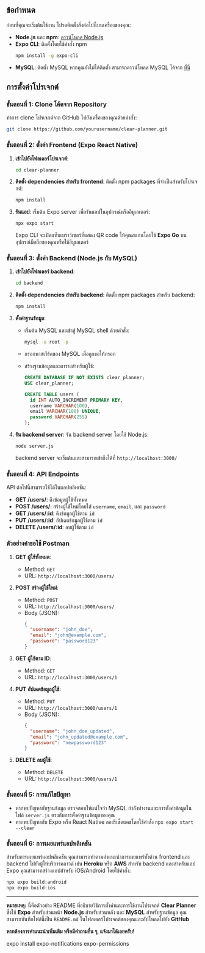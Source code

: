 ﻿## ข้อกำหนด

ก่อนที่คุณจะเริ่มต้นใช้งาน โปรดติดตั้งสิ่งต่อไปนี้บนเครื่องของคุณ:

- **Node.js** และ **npm**: [ดาวน์โหลด Node.js](https://nodejs.org/)
- **Expo CLI**: ติดตั้งโดยใช้คำสั่ง npm
  ```bash
  npm install -g expo-cli
  ```
- **MySQL**: ติดตั้ง MySQL หากคุณยังไม่ได้ติดตั้ง สามารถดาวน์โหลด MySQL ได้จาก [ที่นี่](https://dev.mysql.com/downloads/installer/)

## การตั้งค่าโปรเจกต์

### ขั้นตอนที่ 1: Clone โค้ดจาก Repository

ทำการ clone โปรเจกต์จาก GitHub ไปยังเครื่องของคุณด้วยคำสั่ง:

```bash
git clone https://github.com/yourusername/clear-planner.git
```

### ขั้นตอนที่ 2: ตั้งค่า Frontend (Expo React Native)

1. **เข้าไปยังโฟลเดอร์โปรเจกต์**:
   ```bash
   cd clear-planner
   ```

2. **ติดตั้ง dependencies สำหรับ frontend**:
   ติดตั้ง npm packages ที่จำเป็นสำหรับโปรเจกต์:
   ```bash
   npm install
   ```

3. **รันแอป**:
   เริ่มต้น Expo server เพื่อรันแอปในอุปกรณ์หรืออีมูเลเตอร์:
   ```bash
   npx expo start
   ```

   Expo CLI จะเปิดแท็บเบราว์เซอร์ที่แสดง QR code ให้คุณสแกนโดยใช้ **Expo Go** บนอุปกรณ์มือถือของคุณหรือใช้อีมูเลเตอร์

### ขั้นตอนที่ 3: ตั้งค่า Backend (Node.js กับ MySQL)

1. **เข้าไปยังโฟลเดอร์ backend**:
   ```bash
   cd backend
   ```

2. **ติดตั้ง dependencies สำหรับ backend**:
   ติดตั้ง npm packages สำหรับ backend:
   ```bash
   npm install
   ```

3. **ตั้งค่าฐานข้อมูล**:
   - เริ่มต้น MySQL และเข้าสู่ MySQL shell ด้วยคำสั่ง:
     ```bash
     mysql -u root -p
     ```
   - กรอกพาสเวิร์ดของ MySQL เมื่อถูกขอให้กรอก

   - สร้างฐานข้อมูลและตารางสำหรับผู้ใช้:
     ```sql
     CREATE DATABASE IF NOT EXISTS clear_planner;
     USE clear_planner;

     CREATE TABLE users (
       id INT AUTO_INCREMENT PRIMARY KEY,
       username VARCHAR(100),
       email VARCHAR(100) UNIQUE,
       password VARCHAR(255)
     );
     ```

4. **รัน backend server**:
   รัน backend server โดยใช้ Node.js:
   ```bash
   node server.js
   ```

   backend server จะเริ่มต้นและสามารถเข้าถึงได้ที่ `http://localhost:3000/`

### ขั้นตอนที่ 4: API Endpoints

API ต่อไปนี้สามารถใช้ได้ในแอปพลิเคชัน:

- **GET /users/**: ดึงข้อมูลผู้ใช้ทั้งหมด
- **POST /users/**: สร้างผู้ใช้ใหม่โดยใส่ `username`, `email`, และ `password`
- **GET /users/:id**: ดึงข้อมูลผู้ใช้ตาม `id`
- **PUT /users/:id**: อัปเดตข้อมูลผู้ใช้ตาม `id`
- **DELETE /users/:id**: ลบผู้ใช้ตาม `id`

### ตัวอย่างคำขอใช้ Postman

1. **GET ผู้ใช้ทั้งหมด**:
   - Method: `GET`
   - URL: `http://localhost:3000/users/`

2. **POST สร้างผู้ใช้ใหม่**:
   - Method: `POST`
   - URL: `http://localhost:3000/users/`
   - Body (JSON):
     ```json
     {
       "username": "john_doe",
       "email": "john@example.com",
       "password": "password123"
     }
     ```

3. **GET ผู้ใช้ตาม ID**:
   - Method: `GET`
   - URL: `http://localhost:3000/users/1`

4. **PUT อัปเดตข้อมูลผู้ใช้**:
   - Method: `PUT`
   - URL: `http://localhost:3000/users/1`
   - Body (JSON):
     ```json
     {
       "username": "john_doe_updated",
       "email": "john_updated@example.com",
       "password": "newpassword123"
     }
     ```

5. **DELETE ลบผู้ใช้**:
   - Method: `DELETE`
   - URL: `http://localhost:3000/users/1`

### ขั้นตอนที่ 5: การแก้ไขปัญหา

- หากพบปัญหากับฐานข้อมูล ตรวจสอบให้แน่ใจว่า MySQL กำลังทำงานและการตั้งค่าข้อมูลในไฟล์ `server.js` ตรงกับการตั้งค่าฐานข้อมูลของคุณ
- หากพบปัญหากับ Expo หรือ React Native ลองรีเซ็ตแคชโดยใช้คำสั่ง `npx expo start --clear`

### ขั้นตอนที่ 6: การเผยแพร่แอปพลิเคชัน

สำหรับการเผยแพร่แอปพลิเคชัน คุณสามารถทำตามคำแนะนำการเผยแพร่ทั้งด้าน frontend และ backend ไปยังผู้ให้บริการคลาวด์ เช่น **Heroku** หรือ **AWS** สำหรับ backend และสำหรับแอป Expo คุณสามารถสร้างแอปสำหรับ iOS/Android โดยใช้คำสั่ง:
```bash
npx expo build:android
npx expo build:ios
```

---

**หมายเหตุ:** นี่คือตัวอย่าง README ที่อธิบายวิธีการตั้งค่าและการใช้งานโปรเจกต์ **Clear Planner** ซึ่งใช้ **Expo** สำหรับส่วนหน้า **Node.js** สำหรับส่วนหลัง และ **MySQL** สำหรับฐานข้อมูล คุณสามารถบันทึกไฟล์นี้เป็น `README.md` ในโฟลเดอร์โปรเจกต์ของคุณและอัปโหลดไปยัง **GitHub**

**หากต้องการคำแนะนำเพิ่มเติม หรือมีคำถามอื่น ๆ, แจ้งมาได้เลยครับ!**

expo install expo-notifications expo-permissions
